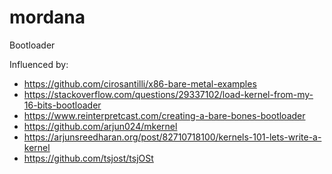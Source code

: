 # mordana
Bootloader

Influenced by:
* https://github.com/cirosantilli/x86-bare-metal-examples
* https://stackoverflow.com/questions/29337102/load-kernel-from-my-16-bits-bootloader
* https://www.reinterpretcast.com/creating-a-bare-bones-bootloader
* https://github.com/arjun024/mkernel
* https://arjunsreedharan.org/post/82710718100/kernels-101-lets-write-a-kernel
* https://github.com/tsjost/tsjOSt
